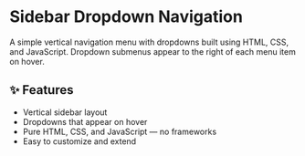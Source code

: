 # Sidebar Dropdown Navigation

A simple vertical  navigation menu with dropdowns built using HTML, CSS, and JavaScript. Dropdown submenus appear to the right of each menu item on hover.

## ✨ Features

- Vertical sidebar layout
- Dropdowns that appear on hover
- Pure HTML, CSS, and JavaScript — no frameworks
- Easy to customize and extend


